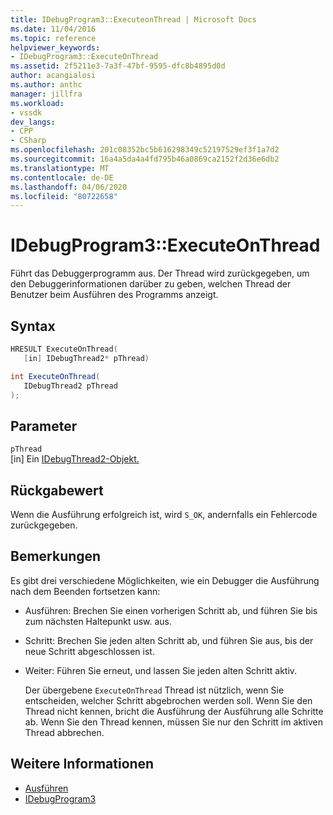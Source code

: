 ```yaml
---
title: IDebugProgram3::ExecuteonThread | Microsoft Docs
ms.date: 11/04/2016
ms.topic: reference
helpviewer_keywords:
- IDebugProgram3::ExecuteOnThread
ms.assetid: 2f5211e3-7a3f-47bf-9595-dfc8b4895d0d
author: acangialosi
ms.author: anthc
manager: jillfra
ms.workload:
- vssdk
dev_langs:
- CPP
- CSharp
ms.openlocfilehash: 201c08352bc5b616298349c52197529ef3f1a7d2
ms.sourcegitcommit: 16a4a5da4a4fd795b46a0869ca2152f2d36e6db2
ms.translationtype: MT
ms.contentlocale: de-DE
ms.lasthandoff: 04/06/2020
ms.locfileid: "80722658"
---
```

# <a name="idebugprogram3executeonthread"></a>IDebugProgram3::ExecuteOnThread
Führt das Debuggerprogramm aus. Der Thread wird zurückgegeben, um den Debuggerinformationen darüber zu geben, welchen Thread der Benutzer beim Ausführen des Programms anzeigt.

## <a name="syntax"></a>Syntax

```cpp
HRESULT ExecuteOnThread(
   [in] IDebugThread2* pThread)
```

```csharp
int ExecuteOnThread(
   IDebugThread2 pThread
);
```

## <a name="parameters"></a>Parameter
`pThread`\
[in] Ein [IDebugThread2-Objekt.](../../../extensibility/debugger/reference/idebugthread2.md)

## <a name="return-value"></a>Rückgabewert
 Wenn die Ausführung erfolgreich ist, wird `S_OK`, andernfalls ein Fehlercode zurückgegeben.

## <a name="remarks"></a>Bemerkungen
 Es gibt drei verschiedene Möglichkeiten, wie ein Debugger die Ausführung nach dem Beenden fortsetzen kann:

- Ausführen: Brechen Sie einen vorherigen Schritt ab, und führen Sie bis zum nächsten Haltepunkt usw. aus.

- Schritt: Brechen Sie jeden alten Schritt ab, und führen Sie aus, bis der neue Schritt abgeschlossen ist.

- Weiter: Führen Sie erneut, und lassen Sie jeden alten Schritt aktiv.

  Der übergebene `ExecuteOnThread` Thread ist nützlich, wenn Sie entscheiden, welcher Schritt abgebrochen werden soll. Wenn Sie den Thread nicht kennen, bricht die Ausführung der Ausführung alle Schritte ab. Wenn Sie den Thread kennen, müssen Sie nur den Schritt im aktiven Thread abbrechen.

## <a name="see-also"></a>Weitere Informationen
- [Ausführen](../../../extensibility/debugger/reference/idebugprogram2-execute.md)
- [IDebugProgram3](../../../extensibility/debugger/reference/idebugprogram3.md)
